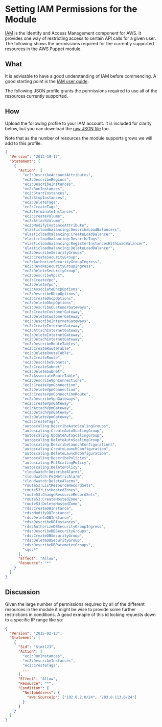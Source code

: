 # Setting IAM Permissions for the Module

[IAM](http://aws.amazon.com/iam/) is the Identify and Access Management
component for AWS. It provides one way of restricting access to certain
API calls for a given user. The following shows the permissions
required for the currently supported resources in the AWS Puppet module.

## What

It is advisable to have a good understanding of IAM before commencing. A
good starting point is the [IAM user guide](http://docs.aws.amazon.com/IAM/latest/UserGuide/IAM_Introduction.html).

The following JSON profile grants the permissions required to use
all of the resources currently supported.

## How

Upload the following profile to your IAM account. It is included
for clarity below, but you can download the [raw JSON
file](profile.json) too.

Note that as the number of resources the module supports grows we will
add to this profile.

~~~json
{
  "Version": "2012-10-17",
  "Statement": [
    {
      "Action": [
        "ec2:DescribeAccountAttributes",
        "ec2:DescribeRegions",
        "ec2:DescribeInstances",
        "ec2:RunInstances",
        "ec2:StartInstances",
        "ec2:StopInstances",
        "ec2:DeleteTags",
        "ec2:CreateTags",
        "ec2:TerminateInstances",
        "ec2:CreateVolume",
        "ec2:AttachVolume",
        "ec2:ModifyInstanceAttribute",
        "elasticloadbalancing:DescribeLoadBalancers",
        "elasticloadbalancing:CreateLoadBalancer",
        "elasticloadbalancing:DescribeTags",
        "elasticloadbalancing:RegisterInstancesWithLoadBalancer",
        "elasticloadbalancing:DeleteLoadBalancer",
        "ec2:DescribeSecurityGroups",
        "ec2:CreateSecurityGroup",
        "ec2:AuthorizeSecurityGroupIngress",
        "ec2:RevokeSecurityGroupIngress",
        "ec2:DeleteSecurityGroup",
        "ec2:DescribeVpcs",
        "ec2:CreateVpc",
        "ec2:DeleteVpc",
        "ec2:AssociateDhcpOptions",
        "ec2:DescribeDhcpOptions",
        "ec2:CreateDhcpOptions",
        "ec2:DeleteDhcpOptions",
        "ec2:DescribeCustomerGateways",
        "ec2:CreateCustomerGateway",
        "ec2:DeleteCustomerGateway",
        "ec2:DescribeInternetGateways",
        "ec2:CreateInternetGateway",
        "ec2:AttachInternetGateway",
        "ec2:DeleteInternetGateway",
        "ec2:DetachInternetGateway",
        "ec2:DescribeRouteTables",
        "ec2:CreateRouteTable",
        "ec2:DeleteRouteTable",
        "ec2:CreateRoute",
        "ec2:DescribeSubnets",
        "ec2:CreateSubnet",
        "ec2:DeleteSubnet",
        "ec2:AssociateRouteTable",
        "ec2:DescribeVpnConnections",
        "ec2:CreateVpnConnection",
        "ec2:DeleteVpnConnection",
        "ec2:CreateVpnConnectionRoute",
        "ec2:DescribeVpnGateways",
        "ec2:CreateVpnGateway",
        "ec2:AttachVpnGateway",
        "ec2:DetachVpnGateway",
        "ec2:DeleteVpnGateway",
        "ec2:CreateTags",
        "autoscaling:DescribeAutoScalingGroups",
        "autoscaling:CreateAutoScalingGroup",
        "autoscaling:UpdateAutoScalingGroup",
        "autoscaling:DeleteAutoScalingGroup",
        "autoscaling:DescribeLaunchConfigurations",
        "autoscaling:CreateLaunchConfiguration",
        "autoscaling:DeleteLaunchConfiguration",
        "autoscaling:DescribePolicies",
        "autoscaling:PutScalingPolicy",
        "autoscaling:DeletePolicy",
        "cloudwatch:DescribeAlarms",
        "cloudwatch:PutMetricAlarm",
        "cloudwatch:DeleteAlarms",
        "route53:ListResourceRecordSets",
        "route53:ListHostedZones",
        "route53:ChangeResourceRecordSets",
        "route53:CreateHostedZone",
        "route53:DeleteHostedZone",
        "rds:CreateDBInstance",
        "rds:ModifyDBInstance",
        "rds:DeleteDBInstance",
        "rds:DescribeDBInstances",
        "rds:AuthorizeDBSecurityGroupIngress",
        "rds:DescribeDBSecurityGroups",
        "rds:CreateDBSecurityGroup",
        "rds:DeleteDBSecurityGroup",
        "rds:DescribeDBParameterGroups",
        "sqs:*"
      ],
      "Effect": "Allow",
      "Resource": "*"
    }
  ]
}
~~~

## Discussion

Given the large number of permissions required by all of the different
resources in the module it might be wise to provide some further
restrictions in conditions. A good exmaple of this id locking
requests down to a specific IP range like so:

~~~json
{
  "Version": "2015-02-13",
  "Statement": [
    {
      "Sid": "Stmt123",
      "Action": [
        "ec2:RunInstances",
        "ec2:DescribeInstances",
        "ec2:CreateTags",
        ...
      ],
      "Effect": "Allow",
      "Resource": "*",
      "Condition": {
        "NotIpAddress": {
          "aws:SourceIp": ["192.0.2.0/24", "203.0.113.0/24"]
        }
      }
    }
  ]
}
~~~
